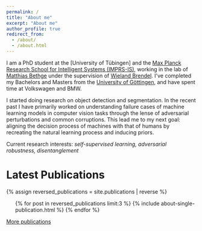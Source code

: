 ```yaml
---
permalink: /
title: "About me"
excerpt: "About me"
author_profile: true
redirect_from: 
  - /about/
  - /about.html
---
```


I am a PhD student at the [University of Tübingen] and the [Max Planck Research School for Intelligent Systems (IMPRS-IS)](https://imprs.is.mpg.de/), working in the lab of [Matthias Bethge](http://bethgelab.org/) under the supervision of [Wieland Brendel](https://scholar.google.de/citations?user=v-JL-hsAAAAJ). I've completed my Bachelors and Masters from the [University of Göttingen](https://www.uni-goettingen.de/en/1.html), and have spent time at Volkswagen and BMW.

I started doing research on object detection and segmentation. In the recent past I have primarily worked on understanding failure cases of machine learning models in computer vision tasks through the lense of adversarial perturbations and common corruptions. This lead me to my next goal: aligning the decision process of machines with that of humans by recreating the natural learning process and inducing priors.

Current research interests: *self-supervised learning, adversarial robustness, disentanglement*

Latest Publications
======
  {% assign reversed_publications = site.publications | reverse %}
  <ul>{% for post in reversed_publications limit:3 %}
    {% include about-single-publication.html %}
  {% endfor %}</ul>
  <a href="./publications">More publications</a>